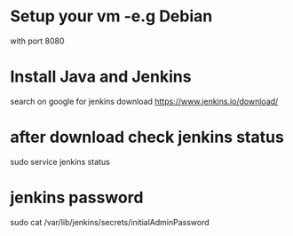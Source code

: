 # Setup your vm -e.g Debian
with port 8080

# Install Java and Jenkins 
search on google for jenkins download
https://www.jenkins.io/download/



# after download check jenkins status
sudo service jenkins status

# jenkins password
sudo cat /var/lib/jenkins/secrets/initialAdminPassword


